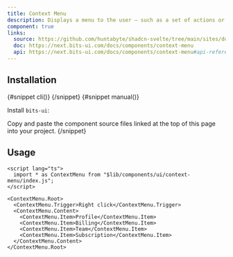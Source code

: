 ```yaml
---
title: Context Menu
description: Displays a menu to the user — such as a set of actions or functions — triggered by right click.
component: true
links:
  source: https://github.com/huntabyte/shadcn-svelte/tree/main/sites/docs/src/lib/registry/default/ui/context-menu
  doc: https://next.bits-ui.com/docs/components/context-menu
  api: https://next.bits-ui.com/docs/components/context-menu#api-reference
---
```


<script>
    import { ComponentPreview, PMAddComp, PMInstall, Step, Steps, InstallTabs } from '$lib/components/docs'
</script>

<ComponentPreview name="context-menu-demo">

<div></div>

</ComponentPreview>

## Installation

<InstallTabs>
{#snippet cli()}
<PMAddComp name="context-menu" />
{/snippet}
{#snippet manual()}
<Steps>
<Step>

Install `bits-ui`:

</Step>
<PMInstall command="bits-ui -D" />
<Step>Copy and paste the component source files linked at the top of this page into your project.</Step>
</Steps>
{/snippet}
</InstallTabs>

## Usage

```svelte
<script lang="ts">
  import * as ContextMenu from "$lib/components/ui/context-menu/index.js";
</script>

<ContextMenu.Root>
  <ContextMenu.Trigger>Right click</ContextMenu.Trigger>
  <ContextMenu.Content>
    <ContextMenu.Item>Profile</ContextMenu.Item>
    <ContextMenu.Item>Billing</ContextMenu.Item>
    <ContextMenu.Item>Team</ContextMenu.Item>
    <ContextMenu.Item>Subscription</ContextMenu.Item>
  </ContextMenu.Content>
</ContextMenu.Root>
```

